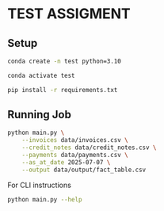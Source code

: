 # TEST ASSIGMENT

## Setup

```bash
conda create -n test python=3.10
```
```bash
conda activate test
```
```bash
pip install -r requirements.txt
```

## Running Job
```bash
python main.py \
    --invoices data/invoices.csv \
    --credit_notes data/credit_notes.csv \
    --payments data/payments.csv \
    --as_at_date 2025-07-07 \
    --output data/output/fact_table.csv
```
For CLI instructions
```bash
python main.py --help
```